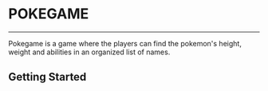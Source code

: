 # POKEGAME
---
Pokegame is a game where the players can find the pokemon's height, weight and abilities in an organized list of names.

## Getting Started
